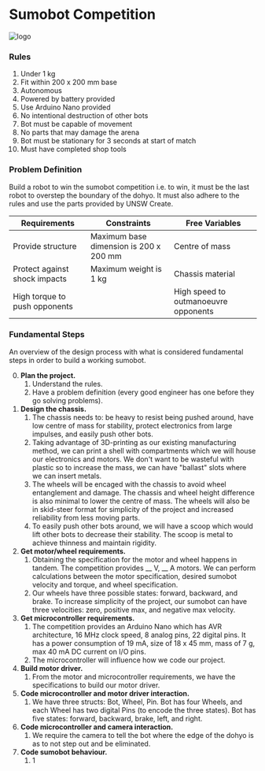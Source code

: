 # Sumobot Competition

![logo](https://i.pinimg.com/originals/6f/ca/06/6fca06664a45c2c4dd6720f6590c7dc7.png)

### Rules
1. Under 1 kg
2. Fit within 200 x 200 mm base
3. Autonomous
4. Powered by battery provided
5. Use Arduino Nano provided
6. No intentional destruction of other bots
7. Bot must be capable of movement
8. No parts that may damage the arena
9. Bot must be stationary for 3 seconds at start of match
10. Must have completed shop tools

### Problem Definition

Build a robot to win the sumobot competition i.e. to win, it must be the last robot to overstep the boundary of the dohyo. It must also adhere to the rules and use the parts provided by UNSW Create.

| **Requirements** | **Constraints** | **Free Variables** |
| --- | --- | --- |
| Provide structure | Maximum base dimension is 200 x 200 mm | Centre of mass |
| Protect against shock impacts | Maximum weight is 1 kg | Chassis material |
| High torque to push opponents| | High speed to outmanoeuvre opponents |

### Fundamental Steps

An overview of the design process with what is considered fundamental steps in order to build a working sumobot.

0. **Plan the project.**
    1. Understand the rules.
    2. Have a problem definition (every good engineer has one before they go solving problems).
1. **Design the chassis.**
    1. The chassis needs to: be heavy to resist being pushed around, have low centre of mass for stability, protect electronics from large impulses, and easily push other bots.
    2. Taking advantage of 3D-printing as our existing manufacturing method, we can print a shell with compartments which we will house our electronics and motors. We don't want to be wasteful with plastic so to increase the mass, we can have "ballast" slots where we can insert metals.
    3. The wheels will be encaged with the chassis to avoid wheel entanglement and damage. The chassis and wheel height difference is also minimal to lower the centre of mass. The wheels will also be in skid-steer format for simplicity of the project and increased reliability from less moving parts.
    4. To easily push other bots around, we will have a scoop which would lift other bots to decrease their stability. The scoop is metal to achieve thinness and maintain rigidity.
2. **Get motor/wheel requirements.**
    1. Obtaining the specification for the motor and wheel happens in tandem. The competition provides __ V, __ A motors. We can perform calculations between the motor specification, desired sumobot velocity and torque, and wheel specification.
    2. Our wheels have three possible states: forward, backward, and brake. To increase simplicity of the project, our sumobot can have three velocities: zero, positive max, and negative max velocity.
3. **Get microcontroller requirements.**
    1. The competition provides an Arduino Nano which has AVR architecture, 16 MHz clock speed, 8 analog pins, 22 digital pins. It has a power consumption of 19 mA, size of 18 x 45 mm, mass of 7 g, max 40 mA DC current on I/O pins.
    2. The microcontroller will influence how we code our project.
4. **Build motor driver.**
    1. From the motor and microcontroller requirements, we have the specifications to build our motor driver.
5. **Code microcontroller and motor driver interaction.**
    1. We have three structs: Bot, Wheel, Pin. Bot has four Wheels, and each Wheel has two digital Pins (to encode the three states). Bot has five states: forward, backward, brake, left, and right.
6. **Code microcontroller and camera interaction.**
    1. We require the camera to tell the bot where the edge of the dohyo is as to not step out and be eliminated.
7. **Code sumobot behaviour.**
    1. 1